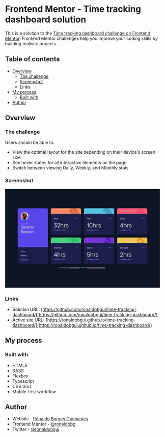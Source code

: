 # Frontend Mentor - Time tracking dashboard solution

This is a solution to the [Time tracking dashboard challenge on Frontend Mentor](https://www.frontendmentor.io/challenges/time-tracking-dashboard-UIQ7167Jw). Frontend Mentor challenges help you improve your coding skills by building realistic projects.

## Table of contents

- [Overview](#overview)
  - [The challenge](#the-challenge)
  - [Screenshot](#screenshot)
  - [Links](#links)
- [My process](#my-process)
  - [Built with](#built-with)
- [Author](#author)

## Overview

### The challenge

Users should be able to:

- View the optimal layout for the site depending on their device's screen size
- See hover states for all interactive elements on the page
- Switch between viewing Daily, Weekly, and Monthly stats

### Screenshot

![screenshot](./screenshot.png)

### Links

- Solution URL: [https://github.com/ronaldobgui/time-tracking-dashboard/](https://github.com/ronaldobgui/time-tracking-dashboard/)
- Active site URL: [https://ronaldobgui.github.io/time-tracking-dashboard/](https://ronaldobgui.github.io/time-tracking-dashboard/)

## My process

### Built with

- HTML5
- SASS
- Flexbox
- Typescript
- CSS Grid
- Mobile-first workflow

## Author

- Website - [Ronaldo Borges Guimarães](https://ronaldobgui.github.io/ronaldobgui/)
- Frontend Mentor - [@ronaldobg](https://www.frontendmentor.io/profile/ronaldobgui/)
- Twitter - [@ronaldobgui](https://twitter.com/ronaldobgui/)
